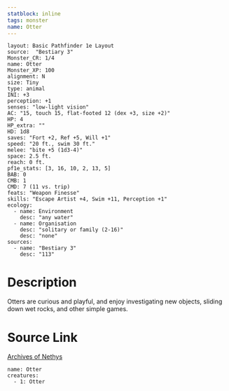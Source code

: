 ```yaml
---
statblock: inline
tags: monster
name: Otter
---
```

```statblock
layout: Basic Pathfinder 1e Layout
source:  "Bestiary 3"
Monster_CR: 1/4
name: Otter
Monster_XP: 100
alignment: N
size: Tiny
type: animal
INI: +3
perception: +1
senses: "low-light vision"
AC: "15, touch 15, flat-footed 12 (dex +3, size +2)"
HP: 4
HP_extra: ""
HD: 1d8
saves: "Fort +2, Ref +5, Will +1"
speed: "20 ft., swim 30 ft."
melee: "bite +5 (1d3-4)"
space: 2.5 ft.
reach: 0 ft.
pf1e_stats: [3, 16, 10, 2, 13, 5]
BAB: 0
CMB: 1
CMD: 7 (11 vs. trip)
feats: "Weapon Finesse"
skills: "Escape Artist +4, Swim +11, Perception +1"
ecology:
  - name: Environment
    desc: "any water"
  - name: Organisation
    desc: "solitary or family (2-16)"
    desc: "none"
sources:
  - name: "Bestiary 3"
    desc: "113"
```
# Description
Otters are curious and playful, and enjoy investigating new objects, sliding down wet rocks, and other simple games.
# Source Link
[Archives of Nethys](https://aonprd.com/MonsterDisplay.aspx?ItemName=Otter)
```encounter-table
name: Otter
creatures:
  - 1: Otter
```
